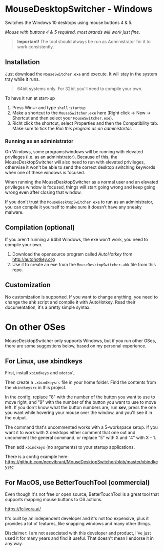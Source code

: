 # MouseDesktopSwitcher - Windows
Switches the Windows 10 desktops using mouse buttons 4 &amp; 5.

*Mouse with buttons 4 & 5 required, most brands will work just fine.*

> **Important!** The tool should always be run as Administrator for it to work consistently.

## Installation
Just download the `MouseSwitcher.exe` and execute. It will stay in the system tray while it runs.

> 64bit systems only. For 32bit you'll need to compile your own.

To have it run at start-up

1. Press Win+r and type `shell:startup`
1. Make a shortcut to the `MouseSwitcher.exe` here (Right click -> New -> Shortcut and then select your `MouseSwitcher.exe`).
2. Richt click the shortcut, select Properties and then the Compatibility tab. Make sure to tick the _Run this program as an administartor_.

### Running as an administrator

On Windows, some programs/windows will be running with elevated privileges (i.e. as an administrator). Because of this, the MouseDesktopSwitcher will also need to run with elevated privileges, otherwise it won't be able to send the correct desktop switching keywords when one of these windows is focused.

When running the MouseDesktopSwitcher as a normal user and an elevated privileges window is focused, things will start going wrong and keep going wrong even after closing that window.

If you don't trust the `MouseDesktopSwitcher.exe` to run as an administrator, you can compile it yourself to make sure it doesn't have any sneaky malware.

## Compilation (optional)
If you aren't running a 64bit Windows, the exe won't work, you need to compile your own.

1. Download the opensource program called *AutoHotkey* from http://autohotkey.org
2. Use it to create an exe from the `MouseDesktopSwitcher.ahk` file from this repo.

## Customization
No customization is supported. If you want to change anything, you need to change the ahk script and compile it with AutoHotkey. Read their documentation, it's a pretty simple syntax.

# On other OSes

MouseDesktopSwitcher only supports Windows, but if you run other OSes, there are some suggestions below, based on my personal experience.

## For Linux, use xbindkeys
First, install `xbindkeys` and `xdotool`.

Then create a `.xbindkeysrc` file in your home folder. Find the contents from the `xbindkeysrc` in this project.

In the config, replace "8" with the number of the button you want to use to move right, and "9" with the number of the button you want to use to move left. If you don't know what the button numbers are, run <b>xev</b>, press the one you want while hovering your mouse over the window, and you'll see it in the output.

The command that's uncommented works with a 5-workspace setup. If you want it to work with X desktops either comment that one out and uncomment the general command, or replace "5" with X and "4" with X - 1.

Then add `xbindkeys` (no arguments) to your startup applications.

There is a config example here: https://github.com/neovibrant/MouseDesktopSwitcher/blob/master/xbindkeysrc

## For MacOS, use BetterTouchTool (commercial)

Even though it's not free or open source, BetterTouchTool is a great tool that supports mapping mouse buttons to OS actions.

https://folivora.ai/

It's built by an independent developer and it's not too expensive, plus it provides a lot of features, like snapping windows and many other things.

Disclaimer: I am not associated with this developer and product, I've just used it for many years and find it useful. That doesn't mean I endorse it in any way.

